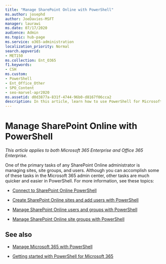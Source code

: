 ```yaml
---
title: "Manage SharePoint Online with PowerShell"
ms.author: josephd
author: JoeDavies-MSFT
manager: laurawi
ms.date: 07/17/2020
audience: Admin
ms.topic: hub-page
ms.service: o365-administration
localization_priority: Normal
search.appverid:
- MET150
ms.collection: Ent_O365
f1.keywords:
- CSH
ms.custom: 
- PowerShell
- Ent_Office_Other
- SPO_Content
- seo-marvel-apr2020
ms.assetid: d0d3877a-831f-4744-96b0-d8167f06cca2
description: In this article, learn how to use PowerShell for Microsoft 365 to manage SharePoint Online users, groups, and site groups.
---
```


# Manage SharePoint Online with PowerShell

*This article applies to both Microsoft 365 Enterprise and Office 365 Enterprise.*

One of the primary tasks of any SharePoint Online administrator is managing sites, site groups, and users. Although you can accomplish some of these tasks in the Microsoft 365 admin center, other tasks are much quicker and easier in PowerShell. For more information, see these topics:

- [Connect to SharePoint Online PowerShell](https://docs.microsoft.com/powershell/sharepoint/sharepoint-online/connect-sharepoint-online?view=sharepoint-ps)
  
- [Create SharePoint Online sites and add users with PowerShell](create-sharepoint-sites-and-add-users-with-powershell.md)
    
- [Manage SharePoint Online users and groups with PowerShell](manage-sharepoint-users-and-groups-with-powershell.md)
    
- [Manage SharePoint Online site groups with PowerShell](manage-sharepoint-site-groups-with-powershell.md)
    
## See also

- [Manage Microsoft 365 with PowerShell](manage-office-365-with-office-365-powershell.md)

- [Getting started with PowerShell for Microsoft 365](getting-started-with-office-365-powershell.md)
